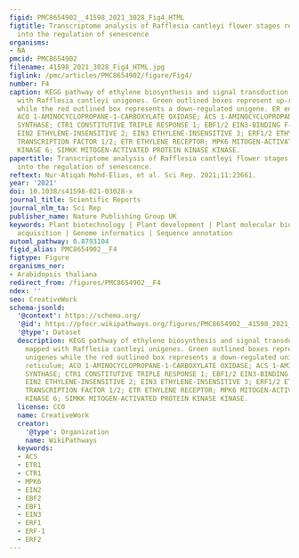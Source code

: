 ```yaml
---
figid: PMC8654902__41598_2021_3028_Fig4_HTML
figtitle: Transcriptome analysis of Rafflesia cantleyi flower stages reveals insights
  into the regulation of senescence
organisms:
- NA
pmcid: PMC8654902
filename: 41598_2021_3028_Fig4_HTML.jpg
figlink: /pmc/articles/PMC8654902/figure/Fig4/
number: F4
caption: KEGG pathway of ethylene biosynthesis and signal transduction pathway mapped
  with Rafflesia cantleyi unigenes. Green outlined boxes represent up-regulated unigenes
  while the red outlined box represents a down-regulated unigene. ER endoplasmic reticulum;
  ACO 1-AMINOCYCLOPROPANE-1-CARBOXYLATE OXIDASE; ACS 1-AMINOCYCLOPROPANE-1-CARBOXYLATE
  SYNTHASE; CTR1 CONSTITUTIVE TRIPLE RESPONSE 1; EBF1/2 EIN3-BINDING F-BOX PROTEIN;
  EIN2 ETHYLENE-INSENSITIVE 2; EIN3 ETHYLENE-INSENSITIVE 3; ERF1/2 ETHYLENE-RESPONSIVE
  TRANSCRIPTION FACTOR 1/2; ETR ETHYLENE RECEPTOR; MPK6 MITOGEN-ACTIVATED PROTEIN
  KINASE 6; SIMKK MITOGEN-ACTIVATED PROTEIN KINASE KINASE.
papertitle: Transcriptome analysis of Rafflesia cantleyi flower stages reveals insights
  into the regulation of senescence.
reftext: Nur-Atiqah Mohd-Elias, et al. Sci Rep. 2021;11:23661.
year: '2021'
doi: 10.1038/s41598-021-03028-x
journal_title: Scientific Reports
journal_nlm_ta: Sci Rep
publisher_name: Nature Publishing Group UK
keywords: Plant biotechnology | Plant development | Plant molecular biology | Data
  acquisition | Genome informatics | Sequence annotation
automl_pathway: 0.8793104
figid_alias: PMC8654902__F4
figtype: Figure
organisms_ner:
- Arabidopsis thaliana
redirect_from: /figures/PMC8654902__F4
ndex: ''
seo: CreativeWork
schema-jsonld:
  '@context': https://schema.org/
  '@id': https://pfocr.wikipathways.org/figures/PMC8654902__41598_2021_3028_Fig4_HTML.html
  '@type': Dataset
  description: KEGG pathway of ethylene biosynthesis and signal transduction pathway
    mapped with Rafflesia cantleyi unigenes. Green outlined boxes represent up-regulated
    unigenes while the red outlined box represents a down-regulated unigene. ER endoplasmic
    reticulum; ACO 1-AMINOCYCLOPROPANE-1-CARBOXYLATE OXIDASE; ACS 1-AMINOCYCLOPROPANE-1-CARBOXYLATE
    SYNTHASE; CTR1 CONSTITUTIVE TRIPLE RESPONSE 1; EBF1/2 EIN3-BINDING F-BOX PROTEIN;
    EIN2 ETHYLENE-INSENSITIVE 2; EIN3 ETHYLENE-INSENSITIVE 3; ERF1/2 ETHYLENE-RESPONSIVE
    TRANSCRIPTION FACTOR 1/2; ETR ETHYLENE RECEPTOR; MPK6 MITOGEN-ACTIVATED PROTEIN
    KINASE 6; SIMKK MITOGEN-ACTIVATED PROTEIN KINASE KINASE.
  license: CC0
  name: CreativeWork
  creator:
    '@type': Organization
    name: WikiPathways
  keywords:
  - ACS
  - ETR1
  - CTR1
  - MPK6
  - EIN2
  - EBF2
  - EBF1
  - EIN3
  - ERF1
  - ERF-1
  - ERF2
---
```

